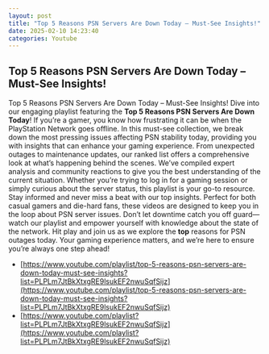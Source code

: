 ```yaml
---
layout: post
title: "Top 5 Reasons PSN Servers Are Down Today – Must-See Insights!"
date: 2025-02-10 14:23:40
categories: Youtube
---
```


## Top 5 Reasons PSN Servers Are Down Today – Must-See Insights!

Top 5 Reasons PSN Servers Are Down Today – Must-See Insights!
Dive into our engaging playlist featuring the **Top 5 Reasons PSN Servers Are Down Today**! If you’re a gamer, you know how frustrating it can be when the PlayStation Network goes offline. In this must-see collection, we break down the most pressing issues affecting PSN stability today, providing you with insights that can enhance your gaming experience.
From unexpected outages to maintenance updates, our ranked list offers a comprehensive look at what’s happening behind the scenes. We’ve compiled expert analysis and community reactions to give you the best understanding of the current situation. Whether you’re trying to log in for a gaming session or simply curious about the server status, this playlist is your go-to resource.
Stay informed and never miss a beat with our top insights. Perfect for both casual gamers and die-hard fans, these videos are designed to keep you in the loop about PSN server issues. Don’t let downtime catch you off guard—watch our playlist and empower yourself with knowledge about the state of the network.
Hit play and join us as we explore the **top** reasons for PSN outages today. Your gaming experience matters, and we’re here to ensure you’re always one step ahead!

- [https://www.youtube.com/playlist/top-5-reasons-psn-servers-are-down-today-must-see-insights?list=PLPLm7JtBkXtxgRE9lsukEF2nwuSqfSijz](https://www.youtube.com/playlist/top-5-reasons-psn-servers-are-down-today-must-see-insights?list=PLPLm7JtBkXtxgRE9lsukEF2nwuSqfSijz)
- [https://www.youtube.com/playlist?list=PLPLm7JtBkXtxgRE9lsukEF2nwuSqfSijz](https://www.youtube.com/playlist?list=PLPLm7JtBkXtxgRE9lsukEF2nwuSqfSijz)